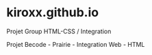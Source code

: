 # kiroxx.github.io
Projet Group HTML-CSS / Integration

Projet Becode - Prairie - Integration Web - HTML
